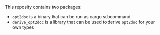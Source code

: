 This reposity contains two packages: 
- `opt2doc` is a binary that can be run as cargo subcommand
- `derive_opt2doc` is a library that can be used to derive `opt2doc` for your own types